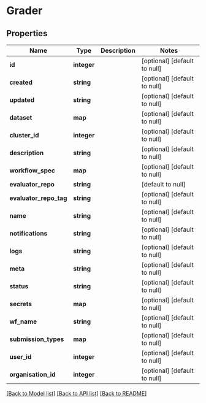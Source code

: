 # Grader

## Properties
Name | Type | Description | Notes
------------ | ------------- | ------------- | -------------
**id** | **integer** |  | [optional] [default to null]
**created** | **string** |  | [optional] [default to null]
**updated** | **string** |  | [optional] [default to null]
**dataset** | **map** |  | [optional] [default to null]
**cluster_id** | **integer** |  | [optional] [default to null]
**description** | **string** |  | [optional] [default to null]
**workflow_spec** | **map** |  | [optional] [default to null]
**evaluator_repo** | **string** |  | [default to null]
**evaluator_repo_tag** | **string** |  | [optional] [default to null]
**name** | **string** |  | [optional] [default to null]
**notifications** | **string** |  | [optional] [default to null]
**logs** | **string** |  | [optional] [default to null]
**meta** | **string** |  | [optional] [default to null]
**status** | **string** |  | [optional] [default to null]
**secrets** | **map** |  | [optional] [default to null]
**wf_name** | **string** |  | [optional] [default to null]
**submission_types** | **map** |  | [optional] [default to null]
**user_id** | **integer** |  | [optional] [default to null]
**organisation_id** | **integer** |  | [optional] [default to null]

[[Back to Model list]](../README.md#documentation-for-models) [[Back to API list]](../README.md#documentation-for-api-endpoints) [[Back to README]](../README.md)


